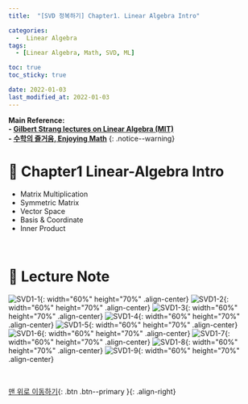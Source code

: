 ```yaml
---
title:  "[SVD 정복하기] Chapter1. Linear Algebra Intro" 

categories:
  -  Linear Algebra
tags:
  - [Linear Algebra, Math, SVD, ML]

toc: true
toc_sticky: true

date: 2022-01-03
last_modified_at: 2022-01-03
---
```


**Main Reference: <br>- [Gilbert Strang lectures on Linear Algebra (MIT)](https://www.youtube.com/watch?v=7UJ4CFRGd-U&list=PLE7DDD91010BC51F8)<br>- [수학의 즐거움, Enjoying Math](https://www.youtube.com/playlist?list=PL4m4z_pFWq2p8vtttqcMMDssCjCYgyXr_)**
{: .notice--warning}

# 📘 Chapter1 Linear-Algebra Intro

- Matrix Multiplication
- Symmetric Matrix
- Vector Space
- Basis & Coordinate
- Inner Product


<br>



# 📘 Lecture Note

![SVD1-1](https://user-images.githubusercontent.com/96368476/147894789-26b28338-42aa-47ff-9bdb-650459da8c5f.jpg){: width="60%" height="70%" .align-center}
![SVD1-2](https://user-images.githubusercontent.com/96368476/147894792-ba857e0f-93a7-4b16-afc8-d1746083bbf3.jpg){: width="60%" height="70%" .align-center}
![SVD1-3](https://user-images.githubusercontent.com/96368476/148022068-8b98227a-d16d-41f2-9f7b-7ba932016ab5.jpg){: width="60%" height="70%" .align-center}
![SVD1-4](https://user-images.githubusercontent.com/96368476/147894795-1260a0e5-aa2b-40b5-8c57-bd744991ebce.jpg){: width="60%" height="70%" .align-center}
![SVD1-5](https://user-images.githubusercontent.com/96368476/147894797-63518f40-8820-4cde-8b21-2ae74665d2e4.jpg){: width="60%" height="70%" .align-center}
![SVD1-6](https://user-images.githubusercontent.com/96368476/147894800-a4446e75-8c2c-4ac7-8418-9da306a5b41d.jpg){: width="60%" height="70%" .align-center}
![SVD1-7](https://user-images.githubusercontent.com/96368476/147894802-12527f93-3bad-43eb-8b8c-10c27d782335.jpg){: width="60%" height="70%" .align-center}
![SVD1-8](https://user-images.githubusercontent.com/96368476/147894848-78595064-a514-4d5c-a37f-c0ef5108ddb9.jpg){: width="60%" height="70%" .align-center}
![SVD1-9](https://user-images.githubusercontent.com/96368476/147894852-f8ffd3b5-aa8d-4ad9-830e-d236eb614cc2.jpg){: width="60%" height="70%" .align-center}



<br>

[맨 위로 이동하기](#){: .btn .btn--primary }{: .align-right}